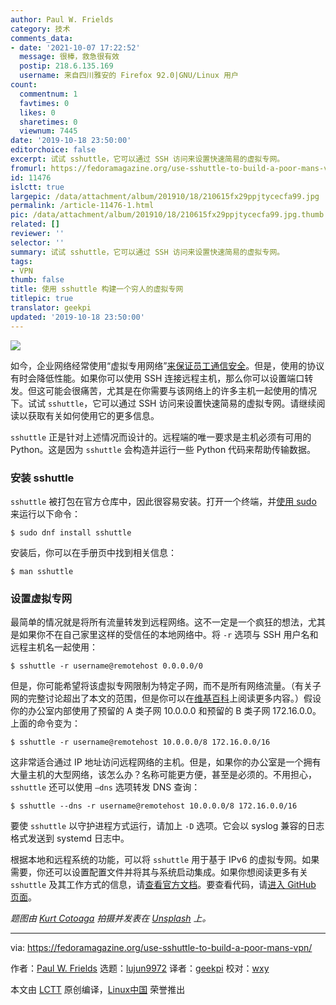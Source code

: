 ```yaml
---
author: Paul W. Frields
category: 技术
comments_data:
- date: '2021-10-07 17:22:52'
  message: 很棒，救急很有效
  postip: 218.6.135.169
  username: 来自四川雅安的 Firefox 92.0|GNU/Linux 用户
count:
  commentnum: 1
  favtimes: 0
  likes: 0
  sharetimes: 0
  viewnum: 7445
date: '2019-10-18 23:50:00'
editorchoice: false
excerpt: 试试 sshuttle，它可以通过 SSH 访问来设置快速简易的虚拟专网。
fromurl: https://fedoramagazine.org/use-sshuttle-to-build-a-poor-mans-vpn/
id: 11476
islctt: true
largepic: /data/attachment/album/201910/18/210615fx29ppjtycecfa99.jpg
permalink: /article-11476-1.html
pic: /data/attachment/album/201910/18/210615fx29ppjtycecfa99.jpg.thumb.jpg
related: []
reviewer: ''
selector: ''
summary: 试试 sshuttle，它可以通过 SSH 访问来设置快速简易的虚拟专网。
tags:
- VPN
thumb: false
title: 使用 sshuttle 构建一个穷人的虚拟专网
titlepic: true
translator: geekpi
updated: '2019-10-18 23:50:00'
---
```


![](/data/attachment/album/201910/18/210615fx29ppjtycecfa99.jpg)


如今，企业网络经常使用“虚拟专用网络”[来保证员工通信安全](https://en.wikipedia.org/wiki/Virtual_private_network)。但是，使用的协议有时会降低性能。如果你可以使用 SSH 连接远程主机，那么你可以设置端口转发。但这可能会很痛苦，尤其是在你需要与该网络上的许多主机一起使用的情况下。试试 `sshuttle`，它可以通过 SSH 访问来设置快速简易的虚拟专网。请继续阅读以获取有关如何使用它的更多信息。


`sshuttle` 正是针对上述情况而设计的。远程端的唯一要求是主机必须有可用的 Python。这是因为 `sshuttle` 会构造并运行一些 Python 代码来帮助传输数据。


### 安装 sshuttle


`sshuttle` 被打包在官方仓库中，因此很容易安装。打开一个终端，并[使用 sudo](https://fedoramagazine.org/howto-use-sudo/) 来运行以下命令：



```
$ sudo dnf install sshuttle
```

安装后，你可以在手册页中找到相关信息：



```
$ man sshuttle
```

### 设置虚拟专网


最简单的情况就是将所有流量转发到远程网络。这不一定是一个疯狂的想法，尤其是如果你不在自己家里这样的受信任的本地网络中。将 `-r` 选项与 SSH 用户名和远程主机名一起使用：



```
$ sshuttle -r username@remotehost 0.0.0.0/0
```

但是，你可能希望将该虚拟专网限制为特定子网，而不是所有网络流量。（有关子网的完整讨论超出了本文的范围，但是你可以在[维基百科](https://en.wikipedia.org/wiki/Subnetwork)上阅读更多内容。）假设你的办公室内部使用了预留的 A 类子网 10.0.0.0 和预留的 B 类子网 172.16.0.0。上面的命令变为：



```
$ sshuttle -r username@remotehost 10.0.0.0/8 172.16.0.0/16
```

这非常适合通过 IP 地址访问远程网络的主机。但是，如果你的办公室是一个拥有大量主机的大型网络，该怎么办？名称可能更方便，甚至是必须的。不用担心，`sshuttle` 还可以使用 `–dns` 选项转发 DNS 查询：



```
$ sshuttle --dns -r username@remotehost 10.0.0.0/8 172.16.0.0/16
```

要使 `sshuttle` 以守护进程方式运行，请加上 `-D` 选项。它会以 syslog 兼容的日志格式发送到 systemd 日志中。


根据本地和远程系统的功能，可以将 `sshuttle` 用于基于 IPv6 的虚拟专网。如果需要，你还可以设置配置文件并将其与系统启动集成。如果你想阅读更多有关 `sshuttle` 及其工作方式的信息，请[查看官方文档](https://sshuttle.readthedocs.io/en/stable/index.html)。要查看代码，请[进入 GitHub 页面](https://github.com/sshuttle/sshuttle)。


*题图由 [Kurt Cotoaga](https://unsplash.com/@kydroon?utm_source=unsplash&utm_medium=referral&utm_content=creditCopyText) 拍摄并发表在 [Unsplash](https://unsplash.com/s/photos/shuttle?utm_source=unsplash&utm_medium=referral&utm_content=creditCopyText) 上。*




---


via: <https://fedoramagazine.org/use-sshuttle-to-build-a-poor-mans-vpn/>


作者：[Paul W. Frields](https://fedoramagazine.org/author/pfrields/) 选题：[lujun9972](https://github.com/lujun9972) 译者：[geekpi](https://github.com/geekpi) 校对：[wxy](https://github.com/wxy)


本文由 [LCTT](https://github.com/LCTT/TranslateProject) 原创编译，[Linux中国](https://linux.cn/) 荣誉推出